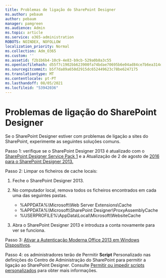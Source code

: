```yaml
---
title: Problemas de ligação do SharePoint Designer
ms.author: pebaum
author: pebaum
manager: pamgreen
ms.audience: Admin
ms.topic: article
ms.service: o365-administration
ROBOTS: NOINDEX, NOFOLLOW
localization_priority: Normal
ms.collection: Adm_O365
ms.custom: ''
ms.assetid: f2b1b6b4-10c9-4e83-b9cb-529a0b8a3c55
ms.openlocfilehash: d55f7c1902bb623900fa74bdae70695b6e04ad84ce7b6ea314db614283ec436d
ms.sourcegitcommit: b5f7da89a650d2915dc652449623c78be6247175
ms.translationtype: MT
ms.contentlocale: pt-PT
ms.lasthandoff: 08/05/2021
ms.locfileid: "53942036"
---
```

# <a name="sharepoint-designer-connection-issues"></a>Problemas de ligação do SharePoint Designer 

Se o SharePoint Designer estiver com problemas de ligação a sites do SharePoint, experimente as seguintes soluções comuns.

Passo 1: verifique se o SharePoint Designer 2013 é atualizado com o [SharePoint Designer Service Pack 1](https://support.microsoft.com/help/2817441/description-of-microsoft-sharepoint-designer-2013-service-pack-1-sp1) e a Atualização de 2 de agosto de [2016 para o SharePoint Designer 2013.](https://support.microsoft.com/help/3114721/august-2-2016-update-for-sharepoint-designer-2013-kb3114721)



Passo 2: Limpar os ficheiros de cache locais:

1. Feche o SharePoint Designer 2013.

2. No computador local, remova todos os ficheiros encontrados em cada uma das seguintes pastas.

    - %APPDATA%\Microsoft\Web Server Extensions\Cache
    - %APPDATA%\Microsoft\SharePoint Designer\ProxyAssemblyCache
    - %USERPROFILE%\AppData\Local\Microsoft\WebsiteCache

3. Abra o SharePoint Designer 2013 e introduza a conta novamente para ver se funciona.

Passo 3: [Ativar a Autenticação Moderna Office 2013 em Windows Dispositivos](https://docs.microsoft.com/microsoft-365/admin/security-and-compliance/enable-modern-authentication).

Passo 4: os administradores terão de Permitir **Script** Personalizado nas definições do Centro de Administração do SharePoint para permitir a ligação ao SharePoint Designer. Consulte [Permitir ou impedir scripts personalizados](https://docs.microsoft.com/sharepoint/allow-or-prevent-custom-script) para obter mais informações.


